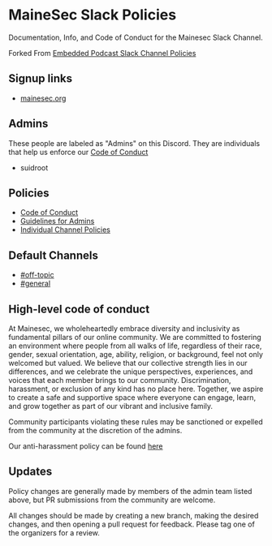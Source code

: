 # MaineSec Slack Policies

Documentation, Info, and Code of Conduct for the Mainesec Slack Channel.

Forked From [Embedded Podcast Slack Channel Policies](https://github.com/eleciawhite/reusable/tree/master/slackPolicies)

## Signup links

* [mainesec.org](http://mainesec.org)

## Admins

These people are labeled as "Admins" on this Discord. They are individuals that help us enforce our [Code of Conduct][conduct]

* suidroot

## Policies

* [Code of Conduct](conduct)
* [Guidelines for Admins](conduct-organizers)
* [Individual Channel Policies](channel-policies)

## Default Channels

* [#off-topic](https://discord.com/channels/1013267540274847816/1013267540274847824)
* [#general](https://discord.com/channels/1013267540274847816/1013267540274847822)

## High-level code of conduct

At Mainesec, we wholeheartedly embrace diversity and inclusivity as fundamental pillars of our online community. We are committed to fostering an environment where people from all walks of life, regardless of their race, gender, sexual orientation, age, ability, religion, or background, feel not only welcomed but valued. We believe that our collective strength lies in our differences, and we celebrate the unique perspectives, experiences, and voices that each member brings to our community. Discrimination, harassment, or exclusion of any kind has no place here. Together, we aspire to create a safe and supportive space where everyone can engage, learn, and grow together as part of our vibrant and inclusive family.

Community participants violating these rules may be sanctioned or expelled from the community at the discretion of the admins.

Our anti-harassment policy can be found [here](anti-harassment)

## Updates

Policy changes are generally made by members of the admin team listed above, but PR submissions from the community are welcome.

All changes should be made by creating a new branch, making the desired changes, and then opening a pull request for feedback. Please tag one of the organizers for a review.

[conduct]: code-of-conduct.md
[conduct-organizers]: conduct-organizers.md
